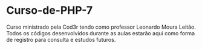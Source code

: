 # Curso-de-PHP-7
Curso ministrado pela Cod3r tendo como professor Leonardo Moura Leitão. Todos os códigos desenvolvidos durante as aulas estarão aqui como forma de registro para consulta e estudos futuros.